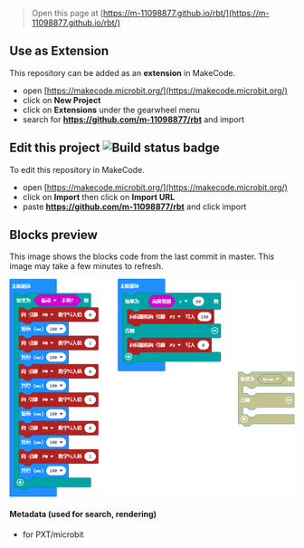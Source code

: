 
> Open this page at [https://m-11098877.github.io/rbt/](https://m-11098877.github.io/rbt/)

## Use as Extension

This repository can be added as an **extension** in MakeCode.

* open [https://makecode.microbit.org/](https://makecode.microbit.org/)
* click on **New Project**
* click on **Extensions** under the gearwheel menu
* search for **https://github.com/m-11098877/rbt** and import

## Edit this project ![Build status badge](https://github.com/m-11098877/rbt/workflows/MakeCode/badge.svg)

To edit this repository in MakeCode.

* open [https://makecode.microbit.org/](https://makecode.microbit.org/)
* click on **Import** then click on **Import URL**
* paste **https://github.com/m-11098877/rbt** and click import

## Blocks preview

This image shows the blocks code from the last commit in master.
This image may take a few minutes to refresh.

![A rendered view of the blocks](https://github.com/m-11098877/rbt/raw/master/.github/makecode/blocks.png)

#### Metadata (used for search, rendering)

* for PXT/microbit
<script src="https://makecode.com/gh-pages-embed.js"></script><script>makeCodeRender("{{ site.makecode.home_url }}", "{{ site.github.owner_name }}/{{ site.github.repository_name }}");</script>
